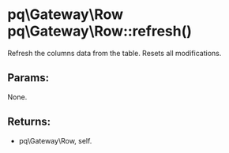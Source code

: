 # pq\Gateway\Row pq\Gateway\Row::refresh()

Refresh the columns data from the table.
Resets all modifications.

## Params:

None.

## Returns:

* pq\Gateway\Row, self.
